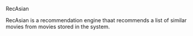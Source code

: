 RecAsian

RecAsian is a recommendation engine thaat recommends a list of similar movies from movies stored in the system.
